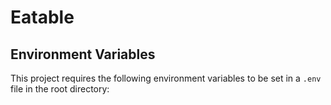 # Eatable

## Environment Variables

This project requires the following environment variables to be set in a `.env` file in the root directory:
